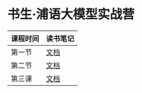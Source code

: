 # 书生·浦语大模型实战营

|课程时间|读书笔记|
|:---- |:---- |
|第一节  |[文档](./entry/entry.md)|
|第二节  |[文档](./helloworld/helloworld.md)|
|第三课  |[文档](./langchain/langchain.md)|